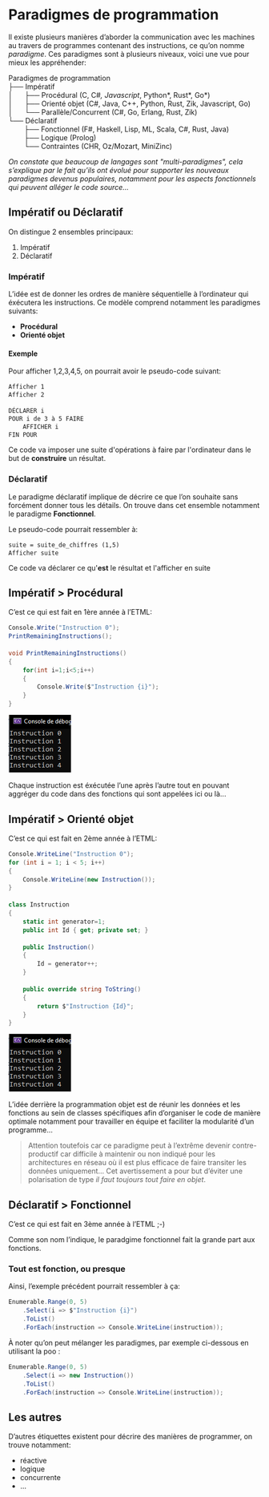 # Paradigmes de programmation

Il existe plusieurs manières d’aborder la communication avec les machines au travers de programmes contenant des instructions, ce qu’on nomme *paradigme*.
Ces paradigmes sont à plusieurs niveaux, voici une vue pour mieux les appréhender:

Paradigmes de programmation  
├── Impératif  
│&nbsp;&nbsp;&nbsp;&nbsp;&nbsp;&nbsp;├── Procédural (C, C#*, Javascript*, Python*, Rust*, Go*)  
│&nbsp;&nbsp;&nbsp;&nbsp;&nbsp;&nbsp;├── Orienté objet (C#, Java, C++, Python, Rust, Zik, Javascript, Go)  
│&nbsp;&nbsp;&nbsp;&nbsp;&nbsp;&nbsp;└── Parallèle/Concurrent (C#, Go, Erlang, Rust, Zik)  
└── Déclaratif  
&nbsp;&nbsp;&nbsp;&nbsp;&nbsp;&nbsp;&nbsp;&nbsp;├── Fonctionnel (F#, Haskell, Lisp, ML, Scala, C#, Rust, Java)  
&nbsp;&nbsp;&nbsp;&nbsp;&nbsp;&nbsp;&nbsp;&nbsp;├── Logique (Prolog)  
&nbsp;&nbsp;&nbsp;&nbsp;&nbsp;&nbsp;&nbsp;&nbsp;└── Contraintes (CHR, Oz/Mozart, MiniZinc)  
	

*On constate que beaucoup de langages sont "multi-paradigmes", cela s’explique par le fait qu’ils ont évolué pour supporter les nouveaux paradigmes 
devenus populaires, notamment pour les aspects fonctionnels qui peuvent alléger le code source...*

## Impératif ou Déclaratif

On distingue 2 ensembles principaux:

1. Impératif
2. Déclaratif

### Impératif
L’idée est de donner les ordres de manière séquentielle à l’ordinateur qui éxécutera les instructions. Ce modèle comprend notamment les paradigmes suivants:

- **Procédural**
- **Orienté objet**

#### Exemple
Pour afficher 1,2,3,4,5, on pourrait avoir le pseudo-code suivant:

```text
Afficher 1
Afficher 2

DÉCLARER i
POUR i de 3 à 5 FAIRE
    AFFICHER i
FIN POUR
```
Ce code va imposer une suite d'opérations à faire par l'ordinateur dans le but de **construire** un résultat.

### Déclaratif

Le paradigme déclaratif implique de décrire ce que l’on souhaite sans forcément donner tous les détails. On trouve dans cet ensemble notamment le paradigme **Fonctionnel**.

Le pseudo-code pourrait ressembler à:
```
suite = suite_de_chiffres (1,5)
Afficher suite
```
Ce code va déclarer ce qu'**est** le résultat et l'afficher en suite

## Impératif > Procédural
C’est ce qui est fait en 1ère année à l’ETML:

```csharp
Console.Write("Instruction 0");
PrintRemainingInstructions();

void PrintRemainingInstructions()
{
    for(int i=1;i<5;i++)
    {
        Console.Write($"Instruction {i}");
    }
}
```

![Alt text](01-fun1.png)

Chaque instruction est éxécutée l’une après l’autre tout en pouvant aggréger du code dans des fonctions qui sont appelées ici ou là...

## Impératif > Orienté objet
C’est ce qui est fait en 2ème année à l’ETML:

```csharp
Console.WriteLine("Instruction 0");
for (int i = 1; i < 5; i++)
{
    Console.WriteLine(new Instruction());
}

class Instruction
{
    static int generator=1;
    public int Id { get; private set; }

    public Instruction()
    {
        Id = generator++;
    }

    public override string ToString()
    {
        return $"Instruction {Id}";
    }
}

```

![Alt text](01-fun1.png)

L’idée derrière la programmation objet est de réunir les données et les fonctions au sein de classes spécifiques afin d’organiser le code de manière optimale notamment pour travailler en équipe et faciliter la modularité d’un programme...

> Attention toutefois car ce paradigme peut à l’extrême devenir contre-productif car difficile à maintenir ou non indiqué pour les architectures en réseau où il est plus efficace de faire transiter les données uniquement... 
Cet avertissement a pour but d’éviter une polarisation de type *il faut toujours tout faire en objet*.

## Déclaratif > Fonctionnel

C’est ce qui est fait en 3ème année à l’ETML ;-)

Comme son nom l’indique, le paradgime fonctionnel fait la grande part aux fonctions.

### Tout est fonction, ou presque
Ainsi, l’exemple précédent pourrait ressembler à ça:

```csharp
Enumerable.Range(0, 5)
    .Select(i => $"Instruction {i}")
    .ToList()
    .ForEach(instruction => Console.WriteLine(instruction));

```

À noter qu’on peut mélanger les paradigmes, par exemple ci-dessous en utilisant la poo :

```csharp
Enumerable.Range(0, 5)
    .Select(i => new Instruction())
    .ToList()
    .ForEach(instruction => Console.WriteLine(instruction));
```

## Les autres
D’autres étiquettes existent pour décrire des manières de programmer, on trouve notamment:

- réactive
- logique
- concurrente
- ...
